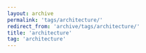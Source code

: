 ```yaml
---
layout: archive
permalink: 'tags/architecture/'
redirect_from: 'archive/tags/architecture/'
title: 'architecture'
tag: 'architecture'
---
```

